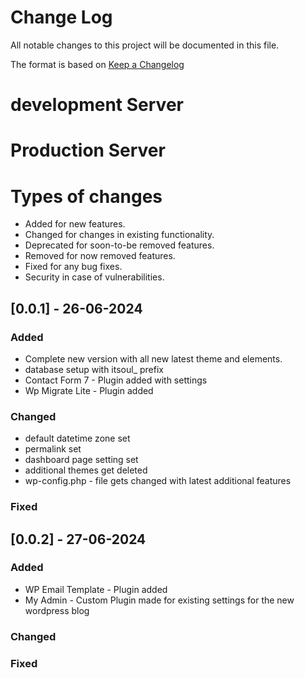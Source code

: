 
# Change Log
All notable changes to this project will be documented in this file.
 
The format is based on [Keep a Changelog](http://keepachangelog.com/)

# development Server


# Production Server


# Types of changes

- Added for new features.
- Changed for changes in existing functionality.
- Deprecated for soon-to-be removed features.
- Removed for now removed features.
- Fixed for any bug fixes.
- Security in case of vulnerabilities.

  
## [0.0.1] - 26-06-2024
 
### Added
  - Complete new version with all new latest theme and elements.
  - database setup with itsoul_ prefix
  - Contact Form 7 - Plugin added with settings
  - Wp Migrate Lite - Plugin added 
### Changed
  - default datetime zone set
  - permalink set
  - dashboard page setting set
  - additional themes get deleted
  - wp-config.php - file gets changed with latest additional features 
### Fixed


## [0.0.2] - 27-06-2024
 
### Added
  - WP Email Template - Plugin added
  - My Admin  - Custom Plugin made for existing settings for the new wordpress blog 
### Changed
### Fixed